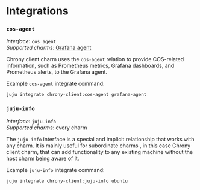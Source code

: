 # Integrations

<!-- vale Canonical.011-Headings-not-followed-by-heading = NO -->

### `cos-agent`

_Interface_: `cos_agent`    
_Supported charms_: [Grafana agent](https://charmhub.io/grafana-agent)

Chrony client charm uses the `cos-agent` relation to provide COS-related
information, such as Prometheus metrics, Grafana dashboards, and
Prometheus alerts, to the Grafana agent.

Example `cos-agent` integrate command:

```
juju integrate chrony-client:cos-agent grafana-agent
```

### `juju-info`

_Interface_: `juju-info`    
_Supported charms_: every charm

The `juju-info` interface is a special and implicit relationship that
works with any charm. It is mainly useful for subordinate charms
, in this case Chrony client charm, that can add functionality to any
existing machine without the host charm being aware of it.

Example `juju-info` integrate command:

```
juju integrate chrony-client:juju-info ubuntu
```
